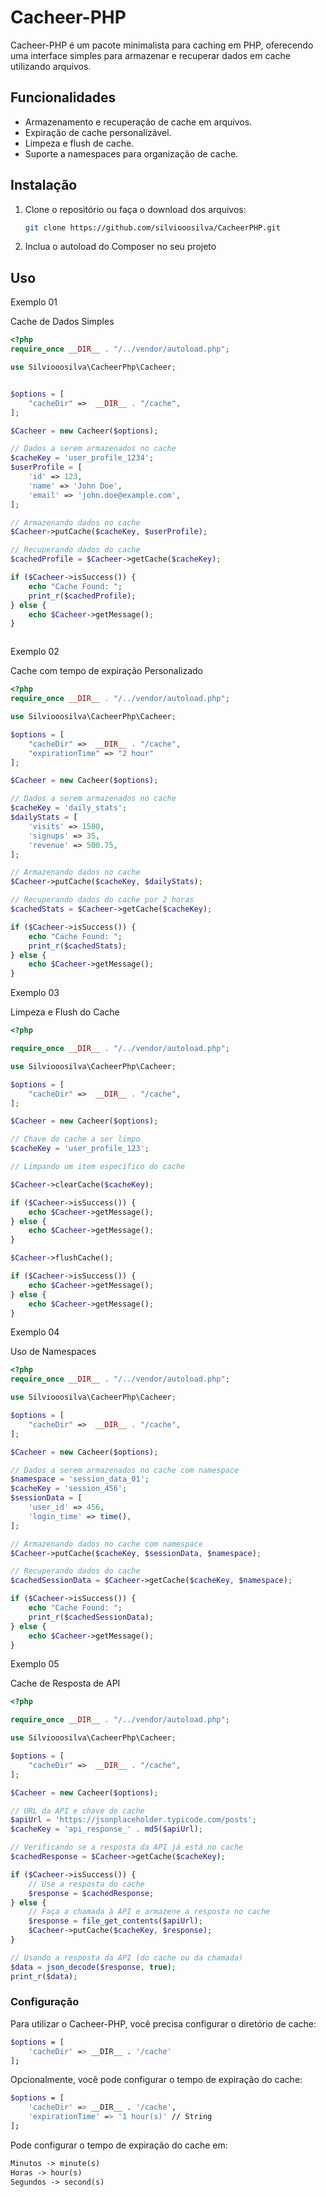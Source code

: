 # Cacheer-PHP

Cacheer-PHP é um pacote minimalista para caching em PHP, oferecendo uma interface simples para armazenar e recuperar dados em cache utilizando arquivos.

## Funcionalidades

- Armazenamento e recuperação de cache em arquivos.
- Expiração de cache personalizável.
- Limpeza e flush de cache.
- Suporte a namespaces para organização de cache.

## Instalação

1. Clone o repositório ou faça o download dos arquivos:

    ```sh
    git clone https://github.com/silviooosilva/CacheerPHP.git
    ```

2. Inclua o autoload do Composer no seu projeto


## Uso

<p>Exemplo 01 </p>
<p>Cache de Dados Simples</p>

```php
<?php
require_once __DIR__ . "/../vendor/autoload.php";

use Silviooosilva\CacheerPhp\Cacheer;


$options = [
    "cacheDir" =>  __DIR__ . "/cache",
];

$Cacheer = new Cacheer($options);

// Dados a serem armazenados no cache
$cacheKey = 'user_profile_1234';
$userProfile = [
    'id' => 123,
    'name' => 'John Doe',
    'email' => 'john.doe@example.com',
];

// Armazenando dados no cache
$Cacheer->putCache($cacheKey, $userProfile);

// Recuperando dados do cache
$cachedProfile = $Cacheer->getCache($cacheKey);

if ($Cacheer->isSuccess()) {
    echo "Cache Found: ";
    print_r($cachedProfile);
} else {
    echo $Cacheer->getMessage();
}



```

<p>Exemplo 02 </p>
<p>Cache com tempo de expiração Personalizado</p>

```php
<?php
require_once __DIR__ . "/../vendor/autoload.php";

use Silviooosilva\CacheerPhp\Cacheer;

$options = [
    "cacheDir" =>  __DIR__ . "/cache",
    "expirationTime" => "2 hour"
];

$Cacheer = new Cacheer($options);

// Dados a serem armazenados no cache
$cacheKey = 'daily_stats';
$dailyStats = [
    'visits' => 1500,
    'signups' => 35,
    'revenue' => 500.75,
];

// Armazenando dados no cache
$Cacheer->putCache($cacheKey, $dailyStats);

// Recuperando dados do cache por 2 horas
$cachedStats = $Cacheer->getCache($cacheKey);

if ($Cacheer->isSuccess()) {
    echo "Cache Found: ";
    print_r($cachedStats);
} else {
    echo $Cacheer->getMessage();
}

```

<p>Exemplo 03 </p>
<p>Limpeza e Flush do Cache</p>

```php
<?php

require_once __DIR__ . "/../vendor/autoload.php";

use Silviooosilva\CacheerPhp\Cacheer;

$options = [
    "cacheDir" =>  __DIR__ . "/cache",
];

$Cacheer = new Cacheer($options);

// Chave do cache a ser limpo
$cacheKey = 'user_profile_123';

// Limpando um item específico do cache

$Cacheer->clearCache($cacheKey);

if ($Cacheer->isSuccess()) {
    echo $Cacheer->getMessage();
} else {
    echo $Cacheer->getMessage();
}

$Cacheer->flushCache();

if ($Cacheer->isSuccess()) {
    echo $Cacheer->getMessage();
} else {
    echo $Cacheer->getMessage();
}


```

<p>Exemplo 04 </p>
<p>Uso de Namespaces</p>

```php
<?php
require_once __DIR__ . "/../vendor/autoload.php";

use Silviooosilva\CacheerPhp\Cacheer;

$options = [
    "cacheDir" =>  __DIR__ . "/cache",
];

$Cacheer = new Cacheer($options);

// Dados a serem armazenados no cache com namespace
$namespace = 'session_data_01';
$cacheKey = 'session_456';
$sessionData = [
    'user_id' => 456,
    'login_time' => time(),
];

// Armazenando dados no cache com namespace
$Cacheer->putCache($cacheKey, $sessionData, $namespace);

// Recuperando dados do cache
$cachedSessionData = $Cacheer->getCache($cacheKey, $namespace);

if ($Cacheer->isSuccess()) {
    echo "Cache Found: ";
    print_r($cachedSessionData);
} else {
    echo $Cacheer->getMessage();
}


```

<p>Exemplo 05 </p>
<p>Cache de Resposta de API</p>

```php
<?php

require_once __DIR__ . "/../vendor/autoload.php";

use Silviooosilva\CacheerPhp\Cacheer;

$options = [
    "cacheDir" =>  __DIR__ . "/cache",
];

$Cacheer = new Cacheer($options);

// URL da API e chave de cache
$apiUrl = 'https://jsonplaceholder.typicode.com/posts';
$cacheKey = 'api_response_' . md5($apiUrl);

// Verificando se a resposta da API já está no cache
$cachedResponse = $Cacheer->getCache($cacheKey);

if ($Cacheer->isSuccess()) {
    // Use a resposta do cache
    $response = $cachedResponse;
} else {
    // Faça a chamada à API e armazene a resposta no cache
    $response = file_get_contents($apiUrl);
    $Cacheer->putCache($cacheKey, $response);
}

// Usando a resposta da API (do cache ou da chamada)
$data = json_decode($response, true);
print_r($data);

```

### Configuração

Para utilizar o Cacheer-PHP, você precisa configurar o diretório de cache:

```sh
$options = [
    'cacheDir' => __DIR__ . '/cache'
];
```
Opcionalmente, você pode configurar o tempo de expiração do cache:

```sh
$options = [
    'cacheDir' => __DIR__ . '/cache',
    'expirationTime' => '1 hour(s)' // String
];
```

Pode configurar o tempo de expiração do cache em: 
```php
Minutos -> minute(s)
Horas -> hour(s)
Segundos -> second(s)
```
